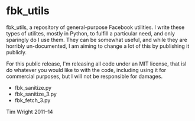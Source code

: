 fbk_utils
=========

fbk_utils, a repository of general-purpose Facebook utilities. I write these 
types of utilites, mostly in Python, to fulfill a particular need, and only 
sparingly do I use them. They can be somewhat useful, and while they are 
horribly un-documented, I am aiming to change a lot of this by publishing it 
publicly.

For this public release, I'm releasing all code under an MIT license, that isl
do whatever you would like to with the code, including using it for commercial 
purposes, but I will not be responsible for damages.

* fbk_sanitize.py
* fbk_sanitize_3.py
* fbk_fetch_3.py

Tim Wright
2011–14

